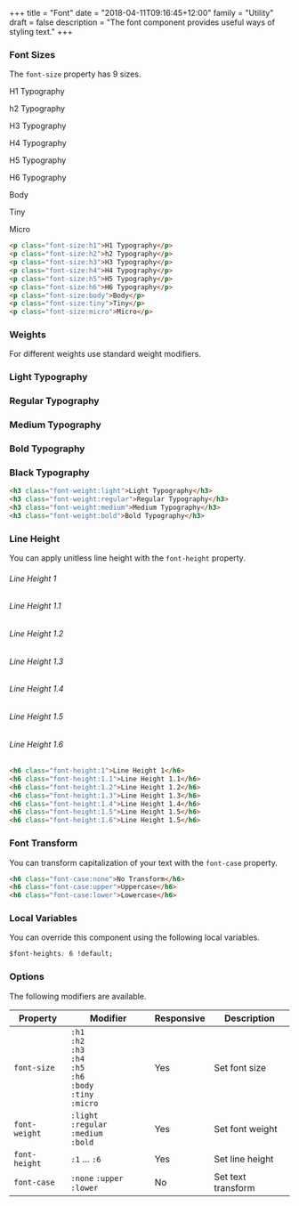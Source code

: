 +++
title = "Font"
date = "2018-04-11T09:16:45+12:00"
family = "Utility"
draft = false
description = "The font component provides useful ways of styling text."
+++

### Font Sizes

The `font-size` property has 9 sizes.

<p class="font-size:h1 font-height:1">H1 Typography</p>
<p class="font-size:h2 font-height:1">h2 Typography</p>
<p class="font-size:h3 font-height:1">H3 Typography</p>
<p class="font-size:h4 font-height:1">H4 Typography</p>
<p class="font-size:h5 font-height:1">H5 Typography</p>
<p class="font-size:h6 font-height:1">H6 Typography</p>
<p class="font-size:body font-height:1">Body</p>
<p class="font-size:tiny font-height:1">Tiny</p>
<p class="font-size:micro font-height:1">Micro</p>

```html
<p class="font-size:h1">H1 Typography</p>
<p class="font-size:h2">h2 Typography</p>
<p class="font-size:h3">H3 Typography</p>
<p class="font-size:h4">H4 Typography</p>
<p class="font-size:h5">H5 Typography</p>
<p class="font-size:h6">H6 Typography</p>
<p class="font-size:body">Body</p>
<p class="font-size:tiny">Tiny</p>
<p class="font-size:micro">Micro</p>
```

### Weights

For different weights use standard weight modifiers.

<h3 class="font-weight:light font-height:1.4 margin:u0">Light Typography</h3>
<h3 class="font-weight:regular font-height:1.4 margin:u0">Regular Typography</h3>
<h3 class="font-weight:medium font-height:1.4 margin:u0">Medium Typography</h3>
<h3 class="font-weight:bold font-height:1.4 margin:u0">Bold Typography</h3>
<h3 class="font-weight:black font-height:1.4 margin:u0">Black Typography</h3>

```html
<h3 class="font-weight:light">Light Typography</h3>
<h3 class="font-weight:regular">Regular Typography</h3>
<h3 class="font-weight:medium">Medium Typography</h3>
<h3 class="font-weight:bold">Bold Typography</h3>
```

### Line Height

You can apply unitless line height with the `font-height` property.

<h6 class="font-height:1 fill:grey-l4 margin:u0 margin-bottom:u2">Line Height 1</h6>
<h6 class="font-height:1.1 fill:grey-l4 margin:u0 margin-bottom:u2">Line Height 1.1</h6>
<h6 class="font-height:1.2 fill:grey-l4 margin:u0 margin-bottom:u2">Line Height 1.2</h6>
<h6 class="font-height:1.3 fill:grey-l4 margin:u0 margin-bottom:u2">Line Height 1.3</h6>
<h6 class="font-height:1.4 fill:grey-l4 margin:u0 margin-bottom:u2">Line Height 1.4</h6>
<h6 class="font-height:1.5 fill:grey-l4 margin:u0 margin-bottom:u4">Line Height 1.5</h6>
<h6 class="font-height:1.6 fill:grey-l4 margin:u0 margin-bottom:u4">Line Height 1.6</h6>

```html
<h6 class="font-height:1">Line Height 1</h6>
<h6 class="font-height:1.1">Line Height 1.1</h6>
<h6 class="font-height:1.2">Line Height 1.2</h6>
<h6 class="font-height:1.3">Line Height 1.3</h6>
<h6 class="font-height:1.4">Line Height 1.4</h6>
<h6 class="font-height:1.5">Line Height 1.5</h6>
<h6 class="font-height:1.6">Line Height 1.5</h6>
```

### Font Transform

You can transform capitalization of your text with the `font-case` property.

```html
<h6 class="font-case:none">No Transform</h6>
<h6 class="font-case:upper">Uppercase</h6>
<h6 class="font-case:lower">Lowercase</h6>
```

### Local Variables

You can override this component using the following local variables.

```css
$font-heights: 6 !default;
```

### Options

The following modifiers are available.

<table class="table width:100% table:pile table@sm:unpile">
  <thead>
    <tr>
      <th>
        Property
      </th>
      <th>
        Modifier
      </th>
      <th>
        Responsive
      </th>
      <th>
        Description
      </th>
    </tr>
  </thead>
  <tr>
    <td data-label="Properties">
      <code>font-size</code>
    </td>
    <td data-label="Attributes">
      <code>:h1</code><br>
      <code>:h2</code><br>
      <code>:h3</code><br>
      <code>:h4</code><br>
      <code>:h5</code><br>
      <code>:h6</code><br>
      <code>:body</code><br>
      <code>:tiny</code><br>
      <code>:micro</code>
    </td>
    <td data-label="Responsive">
      Yes
    </td>
    <td class="row:reverse">
      Set font size
    </td>
  </tr>
  <tr>
    <td data-label="Properties">
      <code>font-weight</code>
    </td>
    <td data-label="Attributes">
      <code>:light</code><br>
      <code>:regular</code><br>
      <code>:medium</code><br>
      <code>:bold</code>
    </td>
    <td data-label="Responsive">
      Yes
    </td>
    <td class="row:reverse">
      Set font weight
    </td>
  </tr>
  <tr>
    <td data-label="Properties">
      <code>font-height</code>
    </td>
    <td data-label="Attributes">
      <code>:1</code> ... <code>:6</code>
    </td>
    <td data-label="Responsive">
      Yes
    </td>
    <td class="row:reverse">
      Set line height
    </td>
  </tr>
  <tr>
    <td data-label="Properties">
      <code>font-case</code>
    </td>
    <td data-label="Attributes">
      <code>:none</code> <code>:upper</code> <code>:lower</code>
    </td>
    <td data-label="Responsive">
      No
    </td>
    <td class="row:reverse">
      Set text transform
    </td>
  </tr>
</table>
